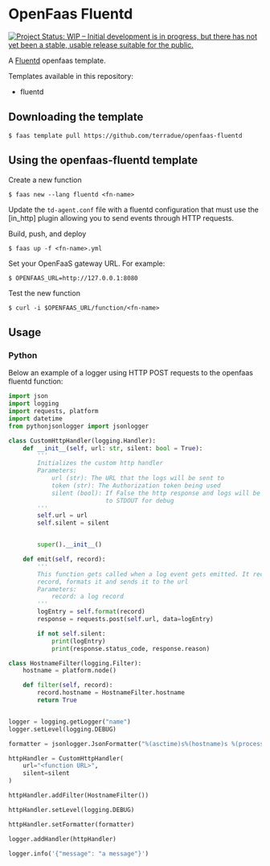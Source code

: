 # OpenFaas Fluentd

[![Project Status: WIP – Initial development is in progress, but there has not yet been a stable, usable release suitable for the public.](https://www.repostatus.org/badges/latest/wip.svg)](https://www.repostatus.org/#wip)

A [Fluentd](https://www.fluentd.org/) openfaas template.

Templates available in this repository:
- fluentd

## Downloading the template

```
$ faas template pull https://github.com/terradue/openfaas-fluentd
```

## Using the openfaas-fluentd template

Create a new function

```
$ faas new --lang fluentd <fn-name>
```

Update the `td-agent.conf` file with a fluentd configuration that must use the [in_http] plugin allowing you to send events through HTTP requests. 


Build, push, and deploy

```
$ faas up -f <fn-name>.yml
```

Set your OpenFaaS gateway URL. For example:

```
$ OPENFAAS_URL=http://127.0.0.1:8080
```

Test the new function

```
$ curl -i $OPENFAAS_URL/function/<fn-name>
```

## Usage 

### Python

Below an example of a logger using HTTP POST requests to the openfaas fluentd function:

```python
import json
import logging
import requests, platform 
import datetime
from pythonjsonlogger import jsonlogger

class CustomHttpHandler(logging.Handler):
    def __init__(self, url: str, silent: bool = True):
        '''
        Initializes the custom http handler
        Parameters:
            url (str): The URL that the logs will be sent to
            token (str): The Authorization token being used
            silent (bool): If False the http response and logs will be sent 
                           to STDOUT for debug
        '''
        self.url = url
        self.silent = silent


        super().__init__()

    def emit(self, record):
        '''
        This function gets called when a log event gets emitted. It recieves a
        record, formats it and sends it to the url
        Parameters:
            record: a log record
        '''
        logEntry = self.format(record)
        response = requests.post(self.url, data=logEntry)

        if not self.silent:
            print(logEntry)
            print(response.status_code, response.reason)

class HostnameFilter(logging.Filter):
    hostname = platform.node()

    def filter(self, record):
        record.hostname = HostnameFilter.hostname
        return True


logger = logging.getLogger("name")
logger.setLevel(logging.DEBUG)

formatter = jsonlogger.JsonFormatter("%(asctime)s%(hostname)s %(processName)s %(name)s %(levelname)s %(message)s", "%Y-%m-%dT%H:%M:%SZ")

httpHandler = CustomHttpHandler(
    url="<function URL>",
    silent=silent
)

httpHandler.addFilter(HostnameFilter())

httpHandler.setLevel(logging.DEBUG)

httpHandler.setFormatter(formatter)

logger.addHandler(httpHandler)

logger.info('{"message": "a message"}')
```


